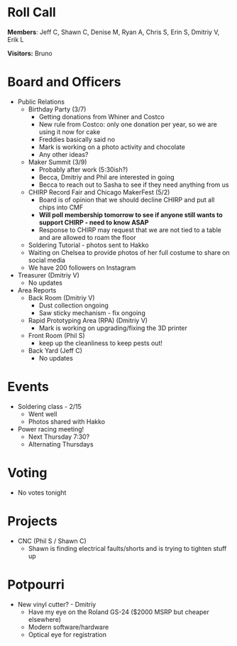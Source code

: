 Roll Call
=========
**Members**: Jeff C, Shawn C, Denise M, Ryan A, Chris S, Erin S, Dmitriy V, Erik L

**Visitors:** Bruno

Board and Officers
==================
- Public Relations
  - Birthday Party (3/7)
    - Getting donations from Whiner and Costco
    - New rule from Costco: only one donation per year, so we are using it now for cake
    - Freddies basically said no
    - Mark is working on a photo activity and chocolate
    - Any other ideas?
  - Maker Summit (3/9)
    - Probably after work (5:30ish?)
    - Becca, Dmitriy and Phil are interested in going
    - Becca to reach out to Sasha to see if they need anything from us
  - CHIRP Record Fair and Chicago MakerFest (5/2)
    - Board is of opinion that we should decline CHIRP and put all chips into CMF
    - **Will poll membership tomorrow to see if anyone still wants to support CHIRP - need to know ASAP**
    - Response to CHIRP may request that we are not tied to a table and are allowed to roam the floor
  - Soldering Tutorial - photos sent to Hakko
  - Waiting on Chelsea to provide photos of her full costume to share on social media
  - We have 200 followers on Instagram
- Treasurer (Dmitriy V)
  - No updates
- Area Reports
  - Back Room (Dmitriy V)
    - Dust collection ongoing
    - Saw sticky mechanism - fix ongoing
  - Rapid Prototyping Area (RPA) (Dmitriy V)
    - Mark is working on upgrading/fixing the 3D printer
  - Front Room (Phil S)
    - keep up the cleanliness to keep pests out!
  - Back Yard (Jeff C)
    - No updates

Events
======
- Soldering class - 2/15
  - Went well
  - Photos shared with Hakko
- Power racing meeting!
  - Next Thursday 7:30?
  - Alternating Thursdays
  
Voting
======
- No votes tonight

Projects
========
- CNC (Phil S / Shawn C)
  - Shawn is finding electrical faults/shorts and is trying to tighten stuff up

Potpourri
=========
- New vinyl cutter? - Dmitriy
  - Have my eye on the Roland GS-24 ($2000 MSRP but cheaper elsewhere)
  - Modern software/hardware
  - Optical eye for registration
